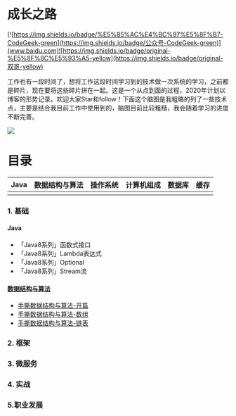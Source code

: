 # 成长之路

[![https://img.shields.io/badge/%E5%85%AC%E4%BC%97%E5%8F%B7-CodeGeek-green](https://img.shields.io/badge/公众号-CodeGeek-green)](www.baidu.com)![https://img.shields.io/badge/original-%E5%8F%8C%E5%93%A5-yellow](https://img.shields.io/badge/original-双哥-yellow)

工作也有一段时间了，想将工作这段时间学习到的技术做一次系统的学习，之前都是碎片，现在要将这些碎片拼在一起。这是一个从点到面的过程，2020年计划以博客的形势记录。欢迎大家Star和follow！下面这个脑图是我粗略的列了一些技术点，主要是结合我目前工作中使用到的，脑图目前比较粗糙，我会随着学习的进度不断完善。


![](https://user-gold-cdn.xitu.io/2019/12/30/16f564c363340ffc?w=2767&h=5973&f=png&s=1213728)

# 目录

| Java | 数据结构与算法 | 操作系统 | 计算机组成 | 数据库 | 缓存 |
| :--: | :------------: | -------- | ---------- | ------ | ---- |
|      |                |          |            |        |      |



### 1. 基础

#### Java

- 「Java8系列」函数式接口
- 「Java8系列」Lambda表达式
- 「Java8系列」Optional
- 「Java8系列」Stream流

#### [数据结构与算法]()

- [手撕数据结构与算法-开篇](./notes/data-structures-and-algorithms/【手撕数据结构与算法】-开篇.md)
- [手撕数据结构与算法-数组](notes/data-structures-and-algorithms/【手撕数据结构与算法】-数组.md)
- [手撕数据结构与算法-链表](./notes/data-structures-and-algorithms/【手撕数据结构与算法】-链表.md)

### 2. 框架

### 3. 微服务

### 4. 实战

### 5.职业发展